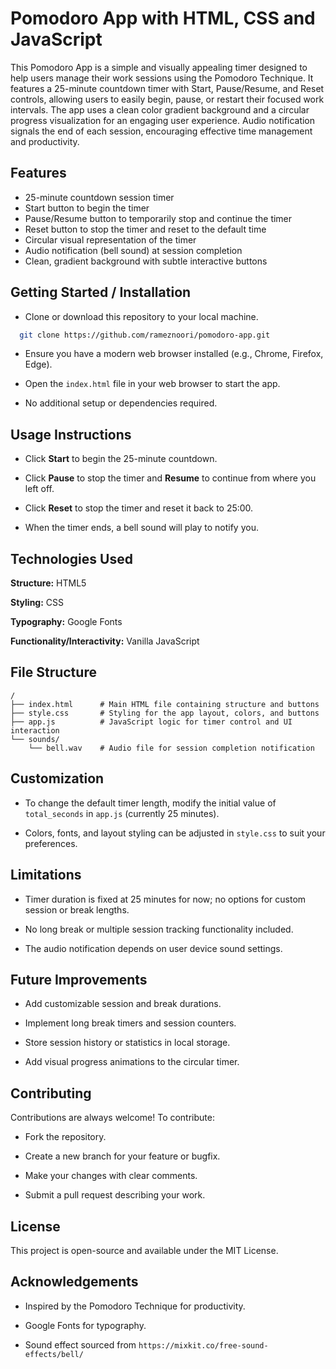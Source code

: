 
# Pomodoro App with HTML, CSS and JavaScript

This Pomodoro App is a simple and visually appealing timer designed to help users manage their work sessions using the Pomodoro Technique. It features a 25-minute countdown timer with Start, Pause/Resume, and Reset controls, allowing users to easily begin, pause, or restart their focused work intervals. The app uses a clean color gradient background and a circular progress visualization for an engaging user experience. Audio notification signals the end of each session, encouraging effective time management and productivity.
## Features

- 25-minute countdown session timer
- Start button to begin the timer
- Pause/Resume button to temporarily stop and continue the timer
- Reset button to stop the timer and reset to the default time
- Circular visual representation of the timer
- Audio notification (bell sound) at session completion
- Clean, gradient background with subtle interactive buttons


## Getting Started / Installation

- Clone or download this repository to your local machine.

```bash
  git clone https://github.com/rameznoori/pomodoro-app.git
```
- Ensure you have a modern web browser installed (e.g., Chrome, Firefox, Edge).

- Open the `index.html` file in your web browser to start the app.

- No additional setup or dependencies required.
## Usage Instructions

- Click **Start** to begin the 25-minute countdown.

- Click **Pause** to stop the timer and **Resume** to continue from where you left off.

- Click **Reset** to stop the timer and reset it back to 25:00.

- When the timer ends, a bell sound will play to notify you.
## Technologies Used

**Structure:** HTML5

**Styling:** CSS

**Typography:** Google Fonts

**Functionality/Interactivity:** Vanilla JavaScript


## File Structure

```
/
├── index.html      # Main HTML file containing structure and buttons
├── style.css       # Styling for the app layout, colors, and buttons
├── app.js          # JavaScript logic for timer control and UI interaction
└── sounds/
    └── bell.wav    # Audio file for session completion notification
```
## Customization

- To change the default timer length, modify the initial value of `total_seconds` in `app.js` (currently 25 minutes).

- Colors, fonts, and layout styling can be adjusted in `style.css` to suit your preferences.
## Limitations

- Timer duration is fixed at 25 minutes for now; no options for custom session or break lengths.

- No long break or multiple session tracking functionality included.

- The audio notification depends on user device sound settings.
## Future Improvements

- Add customizable session and break durations.

- Implement long break timers and session counters.

- Store session history or statistics in local storage.

- Add visual progress animations to the circular timer.
## Contributing

Contributions are always welcome! To contribute:

- Fork the repository.

- Create a new branch for your feature or bugfix.

- Make your changes with clear comments.

- Submit a pull request describing your work.

## License


This project is open-source and available under the MIT License.
## Acknowledgements

 - Inspired by the Pomodoro Technique for productivity.

- Google Fonts for typography.

- Sound effect sourced from `https://mixkit.co/free-sound-effects/bell/`
